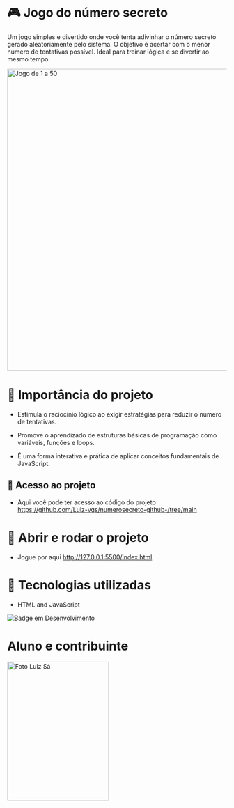 # 🎮 Jogo do número secreto 


Um jogo simples e divertido onde você tenta adivinhar o número secreto gerado aleatoriamente pelo sistema. O objetivo é acertar com o menor número de tentativas possível. Ideal para treinar lógica e se divertir ao mesmo tempo.




<img width="1219" height="693" alt="Jogo de 1 a 50 " src="https://github.com/user-attachments/assets/d85d3c8f-88a9-455f-a12b-fc21bd9319de" />



# 🔨 Importância do projeto 

* Estimula o raciocínio lógico ao exigir estratégias para reduzir o número de tentativas.

* Promove o aprendizado de estruturas básicas de programação como variáveis, funções e loops.

* É uma forma interativa e prática de aplicar conceitos fundamentais de JavaScript.


## 📂 Acesso ao projeto 

* Aqui você pode ter acesso ao código do projeto https://github.com/Luiz-vqs/numerosecreto-github-/tree/main 

# 📎 Abrir e rodar o projeto 

* Jogue por aqui http://127.0.0.1:5500/index.html

# 🤖 Tecnologias utilizadas 

* HTML and JavaScript

![Badge em Desenvolvimento](http://img.shields.io/static/v1?label=STATUS&message=EM%20DESENVOLVIMENTO&color=GREEN&style=for-the-badge)



# Aluno e contribuinte 


<img width="233" height="319" alt="Foto Luiz Sá " src="https://github.com/user-attachments/assets/ceb80dd3-a677-4f0f-94e9-a58c2ac52470" />





